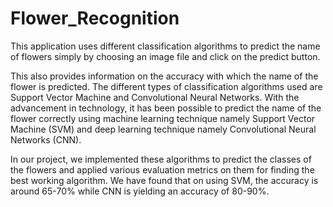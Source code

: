 # Flower_Recognition

This application uses different classification algorithms to predict the name of flowers simply by choosing an image file and click on the predict button. 

This also provides information on the accuracy with which the name of the flower is predicted.
The different types of classification algorithms used are Support Vector Machine and Convolutional Neural Networks.
With the advancement in technology, it has been possible to predict the name of the flower correctly using machine learning technique namely Support Vector Machine (SVM) and deep learning technique namely Convolutional Neural Networks (CNN).

In our project, we implemented these algorithms to predict the classes of the flowers and applied various evaluation metrics on them for finding the best working algorithm. We have found that on using SVM, the accuracy is around 65-70% while CNN is yielding an accuracy of 80-90%.
